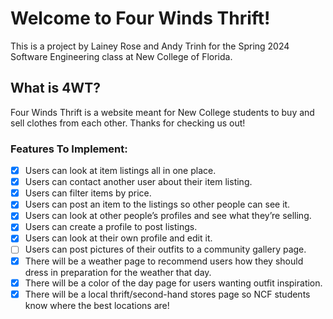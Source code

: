 # Welcome to Four Winds Thrift!
This is a project by Lainey Rose and Andy Trinh for the Spring 2024 Software Engineering class at New College of Florida.

## What is 4WT?
Four Winds Thrift is a website meant for New College students to buy and sell clothes from each other. Thanks for checking us out!

### Features To Implement:
- [x] Users can look at item listings all in one place.
- [x] Users can contact another user about their item listing.
- [x] Users can filter items by price.
- [x] Users can post an item to the listings so other people can see it.
- [x] Users can look at other people’s profiles and see what they’re selling.
- [x] Users can create a profile to post listings.
- [x] Users can look at their own profile and edit it.
- [ ] Users can post pictures of their outfits to a community gallery page.
- [x] There will be a weather page to recommend users how they should dress in preparation for the weather that day.
- [x] There will be a color of the day page for users wanting outfit inspiration.
- [x] There will be a local thrift/second-hand stores page so NCF students know where the best locations are!
